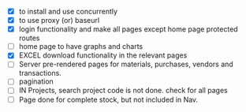 - [X] to install and use concurrently
- [X] to use proxy (or) baseurl 
- [X] login functionality and make all pages except home page protected routes
- [ ] home page to have graphs and charts
- [X] EXCEL download functionality in the relevant pages
- [ ] Server pre-rendered pages for materials, purchases, vendors and transactions.
- [ ] pagination 
- [ ] IN Projects, search project code is not done. check for all pages
- [ ] Page done for complete stock, but not included in Nav.